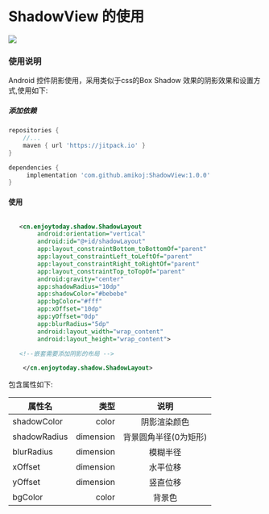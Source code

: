 # ShadowView 的使用

[![](https://jitpack.io/v/amikoj/ShadowView.svg)](https://jitpack.io/#amikoj/ShadowView)
### 使用说明
Android 控件阴影使用，采用类似于css的Box Shadow 效果的阴影效果和设置方式,使用如下:




##### 添加依赖

```gradle
repositories {
	//...
	maven { url 'https://jitpack.io' }
}

dependencies {
	 implementation 'com.github.amikoj:ShadowView:1.0.0'
}
```



#### 使用

```xml

   <cn.enjoytoday.shadow.ShadowLayout
        android:orientation="vertical"
        android:id="@+id/shadowLayout"
        app:layout_constraintBottom_toBottomOf="parent"
        app:layout_constraintLeft_toLeftOf="parent"
        app:layout_constraintRight_toRightOf="parent"
        app:layout_constraintTop_toTopOf="parent"
        android:gravity="center"
        app:shadowRadius="10dp"
        app:shadowColor="#bebebe"
        app:bgColor="#fff"
        app:xOffset="10dp"
        app:yOffset="0dp"
        app:blurRadius="5dp"
        android:layout_width="wrap_content"
        android:layout_height="wrap_content">

   <!--嵌套需要添加阴影的布局 -->

    </cn.enjoytoday.shadow.ShadowLayout>
```




包含属性如下:

 |   属性名      | 类型    |  说明  |
 | --------   | -----:   | :----: |
 |   shadowColor      | color      |   阴影渲染颜色   |
 | shadowRadius        | dimension      |   背景圆角半径(0为矩形)    |
 | blurRadius        | dimension      |   模糊半径    |
 | xOffset        | dimension      |   水平位移  |
 | yOffset        | dimension      |   竖直位移  |
 | bgColor        | color      |     背景色  |






